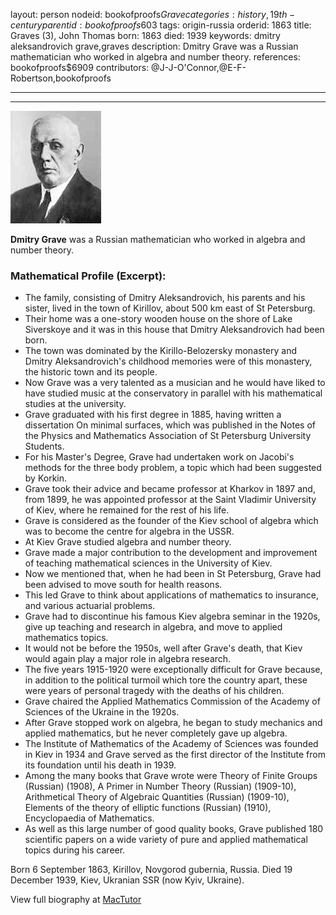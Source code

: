 layout: person
nodeid: bookofproofs$Grave
categories: history,19th-century
parentid: bookofproofs$603
tags: origin-russia
orderid: 1863
title: Graves (3), John Thomas
born: 1863
died: 1939
keywords: dmitry aleksandrovich grave,graves
description: Dmitry Grave was a Russian mathematician who worked in algebra and number theory.
references: bookofproofs$6909
contributors: @J-J-O'Connor,@E-F-Robertson,bookofproofs

---



---

![Grave.jpg](https://github.com/bookofproofs/bookofproofs.github.io/blob/main/_sources/_assets/images/portraits/Grave.jpg?raw=true)

**Dmitry Grave** was a Russian mathematician who worked in algebra and number theory.

### Mathematical Profile (Excerpt):
* The family, consisting of Dmitry Aleksandrovich, his parents and his sister, lived in the town of Kirillov, about 500 km east of St Petersburg.
* Their home was a one-story wooden house on the shore of Lake Siverskoye and it was in this house that Dmitry Aleksandrovich had been born.
* The town was dominated by the Kirillo-Belozersky monastery and Dmitry Aleksandrovich's childhood memories were of this monastery, the historic town and its people.
* Now Grave was a very talented as a musician and he would have liked to have studied music at the conservatory in parallel with his mathematical studies at the university.
* Grave graduated with his first degree in 1885, having written a dissertation On minimal surfaces, which was published in the Notes of the Physics and Mathematics Association of St Petersburg University Students.
* For his Master's Degree, Grave had undertaken work on Jacobi's methods for the three body problem, a topic which had been suggested by Korkin.
* Grave took their advice and became professor at Kharkov in 1897 and, from 1899, he was appointed professor at the Saint Vladimir University of Kiev, where he remained for the rest of his life.
* Grave is considered as the founder of the Kiev school of algebra which was to become the centre for algebra in the USSR.
* At Kiev Grave studied algebra and number theory.
* Grave made a major contribution to the development and improvement of teaching mathematical sciences in the University of Kiev.
* Now we mentioned that, when he had been in St Petersburg, Grave had been advised to move south for health reasons.
* This led Grave to think about applications of mathematics to insurance, and various actuarial problems.
* Grave had to discontinue his famous Kiev algebra seminar in the 1920s, give up teaching and research in algebra, and move to applied mathematics topics.
* It would not be before the 1950s, well after Grave's death, that Kiev would again play a major role in algebra research.
* The five years 1915-1920 were exceptionally difficult for Grave because, in addition to the political turmoil which tore the country apart, these were years of personal tragedy with the deaths of his children.
* Grave chaired the Applied Mathematics Commission of the Academy of Sciences of the Ukraine in the 1920s.
* After Grave stopped work on algebra, he began to study mechanics and applied mathematics, but he never completely gave up algebra.
* The Institute of Mathematics of the Academy of Sciences was founded in Kiev in 1934 and Grave served as the first director of the Institute from its foundation until his death in 1939.
* Among the many books that Grave wrote were Theory of Finite Groups (Russian) (1908), A Primer in Number Theory (Russian) (1909-10), Arithmetical Theory of Algebraic Quantities (Russian) (1909-10), Elements of the theory of elliptic functions (Russian) (1910), Encyclopaedia of Mathematics.
* As well as this large number of good quality books, Grave published 180 scientific papers on a wide variety of pure and applied mathematical topics during his career.

Born 6 September 1863, Kirillov, Novgorod gubernia, Russia. Died 19 December 1939, Kiev, Ukranian SSR (now Kyiv, Ukraine).

View full biography at [MacTutor](https://mathshistory.st-andrews.ac.uk/Biographies/Grave/)
